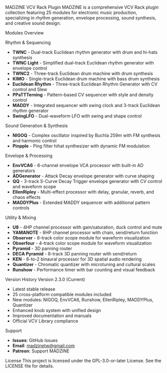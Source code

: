 MADZINE VCV Rack Plugin
MADZINE is a comprehensive VCV Rack plugin collection featuring 25 modules for electronic music production, specializing in rhythm generation, envelope processing, sound synthesis, and creative sound design.

Modules Overview

Rhythm & Sequencing
* **TWNC** - Dual-track Euclidean rhythm generator with drum and hi-hats synthesis
* **TWNC Light** - Simplified dual-track Euclidean rhythm generator with envelope control
* **TWNC2** - Three-track Euclidean drum machine with drum synthesis
* **KIMO** - Single-track Euclidean drum machine with bass drum synthesis
* **Euclidean Rhythm** - Three-track Euclidean Rhythm Generator with CV control and Slew
* **PPaTTTerning** - Pattern-based CV sequencer with style and density control
* **MADDY** - Integrated sequencer with swing clock and 3-track Euclidean rhythm generator
* **SwingLFO** - Dual-waveform LFO with swing and shape control

Sound Generation & Synthesis
* **NIGOQ** - Complex oscillator inspired by Buchla 259m with FM synthesis and harmonic control
* **Pinpple** - Ping filter hihat synthesizer with dynamic FM modulation

Envelope & Processing
* **EnvVCA6** - 6-channel envelope VCA processor with built-in AD generators
* **ADGenerator** - Attack Decay envelope generator with curve shaping
* **QQ** - 3-track S-Curve Decay Trigger envelope generator with CV control and waveform scope
* **EllenRipley** - Multi-effect processor with delay, granular, reverb, and chaos effects
* **MADDYPlus** - Extended MADDY sequencer with additional pattern controls

Utility & Mixing
* **U8** - 4HP channel processor with gain/saturation, duck control and mute
* **YAMANOTE** - 8HP channel processor with chain, send/return function
* **Observer** - 8-track color scope module for waveform visualization
* **Obserfour** - 4-track color scope module for waveform visualization
* **Pyramid** - 3D panning router
* **DECA Pyramid** - 8-track 3D panning router with send/return
* **KEN** - 8-to-2 binaural processor for 3D spatial audio rendering
* **Quantizer** - Chromatic quantizer with microtuning and cultural scales
* **Runshow** - Performance timer with bar counting and visual feedback

Version History
Version 2.3.0 (Current)
* Latest stable release
* 25 cross-platform compatible modules included
* New modules: NIGOQ, EnvVCA6, Runshow, EllenRipley, MADDYPlus, Quantizer
* Enhanced knob system with unified design
* Improved documentation and manuals
* Official VCV Library compliance

Support
* **Issues**: GitHub Issues
* **Email**: madzinetw@gmail.com
* **Patreon**: Support MADZINE

License
This project is licensed under the GPL-3.0-or-later License. See the LICENSE file for details.
